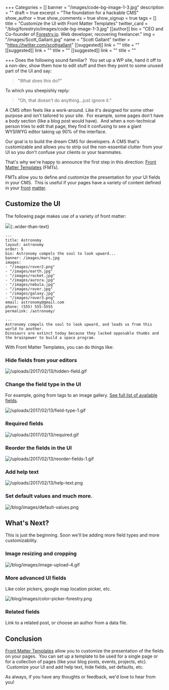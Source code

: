 +++
Categories = []
banner = "/images/code-bg-image-1-3.jpg"
description = ""
draft = true
excerpt = "The foundation for a hackable CMS"
show_author = true
show_comments = true
show_signup = true
tags = []
title = "Customize the UI with Front Matter Templates"
twitter_card = "/blog/forestryio/images/code-bg-image-1-3.jpg"
[[author]]
bio = "CEO and Co-founder of <a href='https://forestry.io' title='Forestry.io CMS'>Forestry.io</a>. Web developer, recovering freelancer."
img = "/images/Scott_Gallant.jpg"
name = "Scott Gallant"
twitter = "https://twitter.com/scottgallant"
[[suggested]]
link = ""
title = ""
[[suggested]]
link = ""
title = ""
[[suggested]]
link = ""
title = ""

+++
Does the following sound familiar?  You set up a WP site, hand it off to a non-dev, show them how to edit stuff and then they point to some unused part of the UI and say:

> "What does this do?"

To which you sheepishly reply:

> "Oh, that doesn't do anything...just ignore it."

A CMS often feels like a work-around. Like it's designed for some other purpose and isn't tailored to your site.  For example, some pages don't have a _body_ section (like a blog post would have).  And when a non-technical person tries to edit that page, they find it confusing to see a giant WYSIWYG editor taking up 90% of the interface.

Our goal is to build the dream CMS for developers. A CMS that's customizable and allows you to strip out the non-essential clutter from your UI so you don't confuse your clients or your teammates.

That's why we're happy to announce the first step in this direction: [Front Matter Templates](https://forestry.io/docs/setting-up-a-site/front-matter-templates/) (FMTs).

FMTs allow you to define and customize the presentation for your UI fields in your CMS.  This is useful if your pages have a variety of content defined in your [front](https://jekyllrb.com/docs/frontmatter/) [matter](https://gohugo.io/content/front-matter/).

## Customize the UI

The following page makes use of a variety of front matter:  

<span class="image-wrapper media-wrapper" contenteditable="false"></span>

<span class="image-wrapper media-wrapper" contenteditable="false"></span>

![](/blog/images/front-matter-templates-1.jpg){:.wider-than-text}

    ---
    title: Astronomy
    layout: astronomy
    order: 5
    bio: Astronomy compels the soul to look upward...
    banner: /images/mars.jpg
    images:
    - "/images/rover2.png"
    - "/images/earth.jpg"
    - "/images/rocket.jpg"
    - "/images/aurora.jpg"
    - "/images/nebula.jpg"
    - "/images/rover.jpg"
    - "/images/galaxy.jpg"
    - "/images/rover3.png"
    email: astronomy@gmail.com
    phone: (555) 555-5555
    permalink: /astronomy/

    ---
    Astronomy compels the soul to look upward, and leads us from this world to another.
    Dinosaurs are extinct today because they lacked opposable thumbs and the brainpower to build a space program.

With Front Matter Templates, you can do things like:

### Hide fields from your editors

![/uploads/2017/02/13/hidden-field.gif](/uploads/2017/02/13/hidden-field.gif)

### Change the field type in the UI

For example, going from tags to an image gallery. [See full list of available fields](https://forestry.io/docs/setting-up-a-site/front-matter-templates/#field-types).

![/uploads/2017/02/13/field-type-1.gif](/uploads/2017/02/13/field-type-1.gif)

### Required fields

![/uploads/2017/02/13/required.gif](/uploads/2017/02/13/required.gif)

### Reorder the fields in the UI

![/uploads/2017/02/13/reorder-fields-1.gif](/uploads/2017/02/13/reorder-fields-1.gif)

### Add help text

![/uploads/2017/02/13/help-text.png](/uploads/2017/02/13/help-text.png)

### Set default values and much more.

![/blog/images/default-values.png](/blog/images/default-values.png)

## What's Next?

This is just the beginning. Soon we'll be adding more field types and more customizability.  

### Image resizing and cropping

![/blog/images/image-upload-4.gif](/blog/images/image-upload-4.gif)

### More advanced UI fields

Like color pickers, google map location picker, etc.

![/blog/images/color-picker-forestry.png](/blog/images/color-picker-forestry.png)

### Related fields

Link to a related post, or choose an author from a data file.

## Conclusion

[Front Matter Templates](https://forestry.io/docs/setting-up-a-site/front-matter-templates/) allow you to customize the presentation of the fields on your pages.  You can set up a template to be used for a single page or for a collection of pages (like your blog posts, events, projects, etc).  Customize your UI and add help text, hide fields, set defaults, etc.  

As always, if you have any thoughts or feedback, we'd love to hear from you!